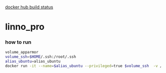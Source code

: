 [docker hub build status](https://hub.docker.com/r/brownman/linno_pro/builds/)


linno_pro
======


### how to run


```bash
volume_apparmor
volume_ssh=$HOME/.ssh:/root/.ssh
alias_ubuntu=alias_ubuntu
docker run -it --name=$alias_ubuntu --privileged=true $volume_ssh  -v /var/run/docker.sock:/var/run/docker.sock -v /usr/bin/docker:/usr/bin/docker brownman/linno_pro bash -c start.sh
```
